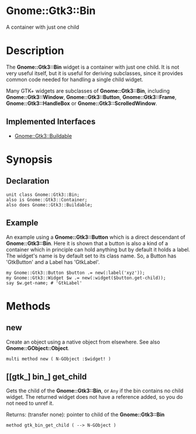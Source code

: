 Gnome::Gtk3::Bin
================

A container with just one child

Description
===========

The **Gnome::Gtk3::Bin** widget is a container with just one child. It is not very useful itself, but it is useful for deriving subclasses, since it provides common code needed for handling a single child widget.

Many GTK+ widgets are subclasses of **Gnome::Gtk3::Bin**, including **Gnome::Gtk3::Window**, **Gnome::Gtk3::Button**, **Gnome::Gtk3::Frame**, **Gnome::Gtk3::HandleBox** or **Gnome::Gtk3::ScrolledWindow**.

Implemented Interfaces
----------------------

  * [Gnome::Gtk3::Buildable](Buildable.html)

Synopsis
========

Declaration
-----------

    unit class Gnome::Gtk3::Bin;
    also is Gnome::Gtk3::Container;
    also does Gnome::Gtk3::Buildable;

Example
-------

An example using a **Gnome::Gtk3::Button** which is a direct descendant of **Gnome::Gtk3::Bin**. Here it is shown that a button is also a kind of a container which in principle can hold anything but by default it holds a label. The widget's name is by default set to its class name. So, a Button has 'GtkButton' and a Label has 'GtkLabel'.

    my Gnome::Gtk3::Button $button .= new(:label('xyz'));
    my Gnome::Gtk3::Widget $w .= new(:widget($button.get-child));
    say $w.get-name; # 'GtkLabel'

Methods
=======

new
---

Create an object using a native object from elsewhere. See also **Gnome::GObject::Object**.

    multi method new ( N-GObject :$widget! )

[[gtk_] bin_] get_child
-----------------------

Gets the child of the **Gnome::Gtk3::Bin**, or `Any` if the bin contains no child widget. The returned widget does not have a reference added, so you do not need to unref it.

Returns: (transfer none): pointer to child of the **Gnome::Gtk3::Bin**

    method gtk_bin_get_child ( --> N-GObject )

